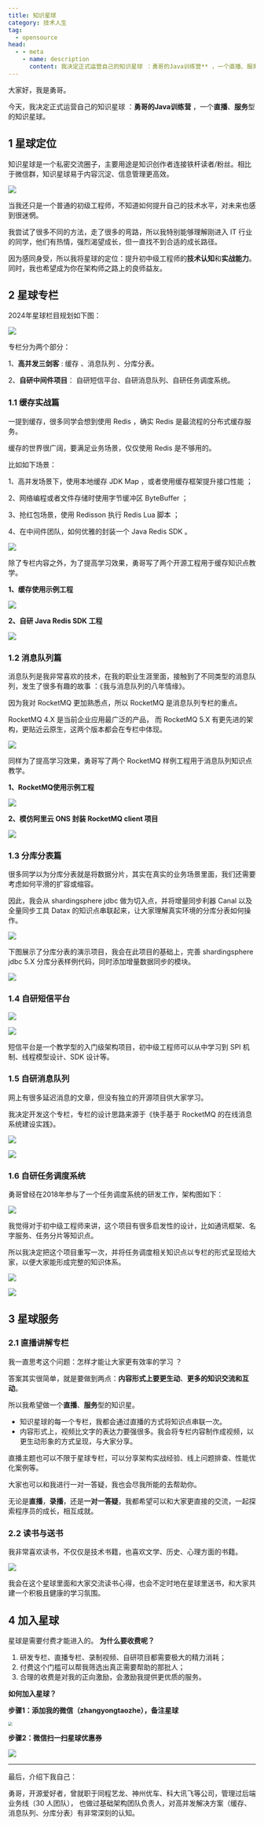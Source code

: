 ```yaml
---
title: 知识星球
category: 技术人生
tag:
  - opensource 
head: 
  - - meta
    - name: description
      content: 我决定正式运营自己的知识星球 ：勇哥的Java训练营** ，一个直播、服务型的知识星球。
---
```


大家好，我是勇哥。

今天，我决定正式运营自己的知识星球 ：**勇哥的Java训练营** ，一个**直播**、**服务**型的知识星球。

## 1 星球定位

知识星球是一个私密交流圈子，主要用途是知识创作者连接铁杆读者/粉丝。相比于微信群，知识星球易于内容沉淀、信息管理更高效。

![](https://javayong.cn/pics/shipinhao/zhishixingqiushouye.png?a=1)

当我还只是一个普通的初级工程师，不知道如何提升自己的技术水平，对未来也感到很迷惘。

我尝试了很多不同的方法，走了很多的弯路，所以我特别能够理解刚进入 IT 行业的同学，他们有热情，强烈渴望成长，但一直找不到合适的成长路径。

因为感同身受，所以我将星球的定位：提升初中级工程师的**技术认知**和**实战能力**。同时，我也希望成为你在架构师之路上的良师益友。

## 2 星球专栏

2024年星球栏目规划如下图：

![](https://javayong.cn/pics/shipinhao/zhishixingqiucategory.png?a=45)

专栏分为两个部分：

1、**高并发三剑客** : 缓存 、消息队列 、分库分表。

2、**自研中间件项目**： 自研短信平台、自研消息队列、自研任务调度系统。

### 1.1 缓存实战篇

一提到缓存，很多同学会想到使用 Redis ，确实 Redis 是最流程的分布式缓存服务。

缓存的世界很广阔，要满足业务场景，仅仅使用 Redis 是不够用的。

比如如下场景：

1、高并发场景下，使用本地缓存 JDK Map ，或者使用缓存框架提升接口性能 ；

2、网络编程或者文件存储时使用字节缓冲区 ByteBuffer ；

3、抢红包场景，使用 Redisson 执行 Redis Lua 脚本 ；

4、在中间件团队，如何优雅的封装一个 Java Redis SDK 。

![](https://javayong.cn/pics/shipinhao/cacheshizhan.png?a=1)

除了专栏内容之外，为了提高学习效果，勇哥写了两个开源工程用于缓存知识点教学。

**1、缓存使用示例工程**

![](https://javayong.cn/pics/shipinhao/couragecachedemo.png)

**2、自研 Java Redis SDK 工程**

![](https://javayong.cn/pics/shipinhao/platformredis.png?a=1)

### 1.2 消息队列篇

消息队列是我非常喜欢的技术，在我的职业生涯里面，接触到了不同类型的消息队列，发生了很多有趣的故事 ：《我与消息队列的八年情缘》。

因为我对 RocketMQ 更加熟悉点，所以 RocketMQ 是消息队列专栏的重点。

RocketMQ 4.X 是当前企业应用最广泛的产品， 而 RocketMQ 5.X 有更先进的架构，更贴近云原生，这两个版本都会在专栏中体现。

![](https://javayong.cn/pics/shipinhao/rocketmq4.png)

同样为了提高学习效果，勇哥写了两个 RocketMQ 样例工程用于消息队列知识点教学。

**1、RocketMQ使用示例工程**

![](https://javayong.cn/pics/shipinhao/rocketmqlearning.png)

**2、模仿阿里云 ONS 封装 RocketMQ client 项目**

![](https://javayong.cn/pics/shipinhao/platformrocketmqclient.png)

### 1.3 分库分表篇

很多同学以为分库分表就是将数据分片，其实在真实的业务场景里面，我们还需要考虑如何平滑的扩容或缩容。

因此，我会从 shardingsphere jdbc 做为切入点，并将增量同步利器 Canal 以及全量同步工具 Datax 的知识点串联起来，让大家理解真实环境的分库分表如何操作。 

![](https://javayong.cn/pics/shipinhao/shardingxingqiucategory.png)

下图展示了分库分表的演示项目，我会在此项目的基础上，完善 shardingsphere jdbc 5.X 分库分表样例代码，同时添加增量数据同步的模块。

![](https://javayong.cn/pics/shipinhao/shardingjdbcdemo.png)

### 1.4 自研短信平台

![](https://javayong.cn/pics/shipinhao/xingqiusmscategory.png)

![](https://javayong.cn/pics/shipinhao/platformsms.png)

短信平台是一个教学型的入门级架构项目，初中级工程师可以从中学习到 SPI 机制、线程模型设计、SDK 设计等。

### 1.5 自研消息队列

网上有很多延迟消息的文章，但没有独立的开源项目供大家学习。

我决定开发这个专栏，专栏的设计思路来源于《快手基于 RocketMQ 的在线消息系统建设实践》。

![](https://javayong.cn/pics/shipinhao/smartmq.png)

![](https://javayong.cn/pics/shipinhao/zhishixingqiusmartmq1.png?a=1)

### 1.6 自研任务调度系统

勇哥曾经在2018年参与了一个任务调度系统的研发工作，架构图如下：

![](https://javayong.cn/pics/shipinhao/platformschedulejiagou.webp)

我觉得对于初中级工程师来讲，这个项目有很多启发性的设计，比如通讯框架、名字服务、任务分片等知识点。

所以我决定把这个项目重写一次，并将任务调度相关知识点以专栏的形式呈现给大家，以便大家能形成完整的知识体系。

![](https://javayong.cn/pics/shipinhao/zhishixingqiuschedule.png)

![](https://javayong.cn/pics/shipinhao/jobadd.png)

## 3 星球服务

### 2.1 直播讲解专栏

我一直思考这个问题：怎样才能让大家更有效率的学习 ？

答案其实很简单，就是要做到两点：**内容形式上要更生动**、**更多的知识交流和互动**。

所以我希望做一个**直播**、**服务**型的知识星。

- 知识星球的每一个专栏，我都会通过直播的方式将知识点串联一次。
- 内容形式上，视频比文字的表达力要强很多。我会将专栏内容制作成视频，以更生动形象的方式呈现，与大家分享。

直播主题也可以不限于星球专栏，可以分享架构实战经验、线上问题排查、性能优化案例等。

大家也可以和我进行一对一答疑，我也会尽我所能的去帮助你。 

无论是**直播**，**录播**，还是**一对一答疑**，我都希望可以和大家更直接的交流，一起探索程序员的成长，相互成就。

### 2.2 读书与送书

我非常喜欢读书，不仅仅是技术书籍，也喜欢文学、历史、心理方面的书籍。

![](https://javayong.cn/pics/shipinhao/mybook.png)

我会在这个星球里面和大家交流读书心得，也会不定时地在星球里送书，和大家共建一个积极且健康的学习氛围。

## 4 加入星球

星球是需要付费才能进入的。 **为什么要收费呢？**

1. 研发专栏、直播专栏、录制视频、自研项目都需要极大的精力消耗；
2. 付费这个门槛可以帮我筛选出真正需要帮助的那批人；
3. 合理的收费是对我的正向激励，会激励我提供更优质的服务。

**如何加入星球？**

**步骤1：添加我的微信（zhangyongtaozhe），备注星球**

<img src="https://javayong.cn/pics/shipinhao/weixinhao.png?a=221" style="zoom:50%;" />

**步骤2：微信扫一扫星球优惠券**

![](https://javayong.cn/pics/shipinhao/xingqiucoupon.png?a=1)

---

最后，介绍下我自己：

勇哥，开源爱好者，曾就职于同程艺龙、神州优车、科大讯飞等公司，管理过后端业务线（30 人团队）， 也做过基础架构团队负责人，对高并发解决方案（缓存、消息队列、分库分表）有非常深刻的认知。